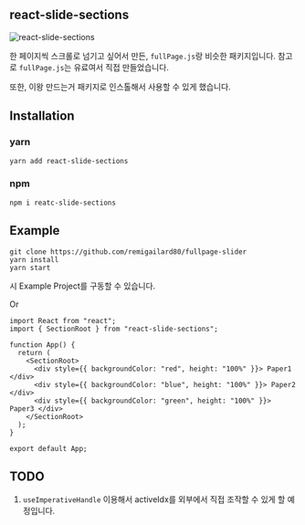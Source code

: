 ## react-slide-sections

![react-slide-sections](https://user-images.githubusercontent.com/55088346/188320539-88505770-366f-4b8c-961c-8355178ca4b7.gif)

한 페이지씩 스크롤로 넘기고 싶어서 만든, `fullPage.js`랑 비슷한 패키지입니다. 참고로 `fullPage.js`는 유료여서 직접 만들었습니다.

또한, 이왕 만드는거 패키지로 인스톨해서 사용할 수 있게 했습니다.

## Installation

### yarn

```
yarn add react-slide-sections
```

###  npm

```
npm i reatc-slide-sections
```

## Example

```
git clone https://github.com/remigailard80/fullpage-slider
yarn install
yarn start
```

시 Example Project를 구동할 수 있습니다.

Or

```
import React from "react";
import { SectionRoot } from "react-slide-sections";

function App() {
  return (
    <SectionRoot>
      <div style={{ backgroundColor: "red", height: "100%" }}> Paper1 </div>
      <div style={{ backgroundColor: "blue", height: "100%" }}> Paper2 </div>
      <div style={{ backgroundColor: "green", height: "100%" }}> Paper3 </div>
    </SectionRoot>
  );
}

export default App;

```

## TODO

1. `useImperativeHandle` 이용해서 activeIdx를 외부에서 직접 조작할 수 있게 할 예정입니다.
